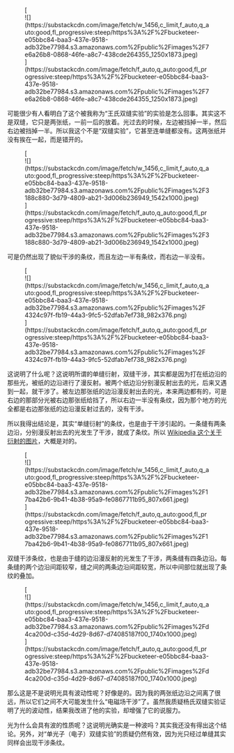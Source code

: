 <div class="captioned-image-container">

<figure> [<div class="image2-inset"><picture><source type="image/webp" srcset="https://substackcdn.com/image/fetch/w_424,c_limit,f_webp,q_auto:good,fl_progressive:steep/https%3A%2F%2Fbucketeer-e05bbc84-baa3-437e-9518-adb32be77984.s3.amazonaws.com%2Fpublic%2Fimages%2F7e6a26b8-0868-46fe-a8c7-438cde264355_1250x1873.jpeg 424w, https://substackcdn.com/image/fetch/w_848,c_limit,f_webp,q_auto:good,fl_progressive:steep/https%3A%2F%2Fbucketeer-e05bbc84-baa3-437e-9518-adb32be77984.s3.amazonaws.com%2Fpublic%2Fimages%2F7e6a26b8-0868-46fe-a8c7-438cde264355_1250x1873.jpeg 848w, https://substackcdn.com/image/fetch/w_1272,c_limit,f_webp,q_auto:good,fl_progressive:steep/https%3A%2F%2Fbucketeer-e05bbc84-baa3-437e-9518-adb32be77984.s3.amazonaws.com%2Fpublic%2Fimages%2F7e6a26b8-0868-46fe-a8c7-438cde264355_1250x1873.jpeg 1272w, https://substackcdn.com/image/fetch/w_1456,c_limit,f_webp,q_auto:good,fl_progressive:steep/https%3A%2F%2Fbucketeer-e05bbc84-baa3-437e-9518-adb32be77984.s3.amazonaws.com%2Fpublic%2Fimages%2F7e6a26b8-0868-46fe-a8c7-438cde264355_1250x1873.jpeg 1456w" sizes="100vw">![](https://substackcdn.com/image/fetch/w_1456,c_limit,f_auto,q_auto:good,fl_progressive:steep/https%3A%2F%2Fbucketeer-e05bbc84-baa3-437e-9518-adb32be77984.s3.amazonaws.com%2Fpublic%2Fimages%2F7e6a26b8-0868-46fe-a8c7-438cde264355_1250x1873.jpeg)</picture></div>](https://substackcdn.com/image/fetch/f_auto,q_auto:good,fl_progressive:steep/https%3A%2F%2Fbucketeer-e05bbc84-baa3-437e-9518-adb32be77984.s3.amazonaws.com%2Fpublic%2Fimages%2F7e6a26b8-0868-46fe-a8c7-438cde264355_1250x1873.jpeg) </figure>

</div>

可能很少有人看明白了这个被我称为“王氏双缝实验”的实验是怎么回事。其实这不是双缝，它只是两张纸，一前一后的放着。光过去的时候，左边被挡掉一半，然后右边被挡掉一半。所以我这个不是“双缝实验”，它甚至连单缝都没有。这两张纸并没有挨在一起，而是错开的。

<div class="captioned-image-container">

<figure> [<div class="image2-inset"><picture><source type="image/webp" srcset="https://substackcdn.com/image/fetch/w_424,c_limit,f_webp,q_auto:good,fl_progressive:steep/https%3A%2F%2Fbucketeer-e05bbc84-baa3-437e-9518-adb32be77984.s3.amazonaws.com%2Fpublic%2Fimages%2F3188c880-3d79-4809-ab21-3d006b236949_1542x1000.jpeg 424w, https://substackcdn.com/image/fetch/w_848,c_limit,f_webp,q_auto:good,fl_progressive:steep/https%3A%2F%2Fbucketeer-e05bbc84-baa3-437e-9518-adb32be77984.s3.amazonaws.com%2Fpublic%2Fimages%2F3188c880-3d79-4809-ab21-3d006b236949_1542x1000.jpeg 848w, https://substackcdn.com/image/fetch/w_1272,c_limit,f_webp,q_auto:good,fl_progressive:steep/https%3A%2F%2Fbucketeer-e05bbc84-baa3-437e-9518-adb32be77984.s3.amazonaws.com%2Fpublic%2Fimages%2F3188c880-3d79-4809-ab21-3d006b236949_1542x1000.jpeg 1272w, https://substackcdn.com/image/fetch/w_1456,c_limit,f_webp,q_auto:good,fl_progressive:steep/https%3A%2F%2Fbucketeer-e05bbc84-baa3-437e-9518-adb32be77984.s3.amazonaws.com%2Fpublic%2Fimages%2F3188c880-3d79-4809-ab21-3d006b236949_1542x1000.jpeg 1456w" sizes="100vw">![](https://substackcdn.com/image/fetch/w_1456,c_limit,f_auto,q_auto:good,fl_progressive:steep/https%3A%2F%2Fbucketeer-e05bbc84-baa3-437e-9518-adb32be77984.s3.amazonaws.com%2Fpublic%2Fimages%2F3188c880-3d79-4809-ab21-3d006b236949_1542x1000.jpeg)</picture></div>](https://substackcdn.com/image/fetch/f_auto,q_auto:good,fl_progressive:steep/https%3A%2F%2Fbucketeer-e05bbc84-baa3-437e-9518-adb32be77984.s3.amazonaws.com%2Fpublic%2Fimages%2F3188c880-3d79-4809-ab21-3d006b236949_1542x1000.jpeg) </figure>

</div>

可是仍然出现了貌似干涉的条纹，而且左边一半有条纹，而右边一半没有。

<div class="captioned-image-container">

<figure> [<div class="image2-inset"><picture><source type="image/webp" srcset="https://substackcdn.com/image/fetch/w_424,c_limit,f_webp,q_auto:good,fl_progressive:steep/https%3A%2F%2Fbucketeer-e05bbc84-baa3-437e-9518-adb32be77984.s3.amazonaws.com%2Fpublic%2Fimages%2F4324c97f-fb19-44a3-9fc5-52dfab7ef738_982x376.png 424w, https://substackcdn.com/image/fetch/w_848,c_limit,f_webp,q_auto:good,fl_progressive:steep/https%3A%2F%2Fbucketeer-e05bbc84-baa3-437e-9518-adb32be77984.s3.amazonaws.com%2Fpublic%2Fimages%2F4324c97f-fb19-44a3-9fc5-52dfab7ef738_982x376.png 848w, https://substackcdn.com/image/fetch/w_1272,c_limit,f_webp,q_auto:good,fl_progressive:steep/https%3A%2F%2Fbucketeer-e05bbc84-baa3-437e-9518-adb32be77984.s3.amazonaws.com%2Fpublic%2Fimages%2F4324c97f-fb19-44a3-9fc5-52dfab7ef738_982x376.png 1272w, https://substackcdn.com/image/fetch/w_1456,c_limit,f_webp,q_auto:good,fl_progressive:steep/https%3A%2F%2Fbucketeer-e05bbc84-baa3-437e-9518-adb32be77984.s3.amazonaws.com%2Fpublic%2Fimages%2F4324c97f-fb19-44a3-9fc5-52dfab7ef738_982x376.png 1456w" sizes="100vw">![](https://substackcdn.com/image/fetch/w_1456,c_limit,f_auto,q_auto:good,fl_progressive:steep/https%3A%2F%2Fbucketeer-e05bbc84-baa3-437e-9518-adb32be77984.s3.amazonaws.com%2Fpublic%2Fimages%2F4324c97f-fb19-44a3-9fc5-52dfab7ef738_982x376.png)</picture></div>](https://substackcdn.com/image/fetch/f_auto,q_auto:good,fl_progressive:steep/https%3A%2F%2Fbucketeer-e05bbc84-baa3-437e-9518-adb32be77984.s3.amazonaws.com%2Fpublic%2Fimages%2F4324c97f-fb19-44a3-9fc5-52dfab7ef738_982x376.png) </figure>

</div>

<span>这说明了什么呢？这说明所谓的单缝衍射，双缝干涉，其实都是因为打在纸边沿的那些光，被纸的边沿进行了漫反射。被两个纸边沿分别漫反射出去的光，后来又遇到一起，就干涉了。被左边那张纸的边沿漫反射出去的光，本来两边都有的，可是右边的那部分光被右边那张纸给挡了，所以右边一半没有条纹，因为那个地方的光全都是右边那张纸的边沿漫反射过去的，没有干涉。</span>  

<span>所以我得出结论是，其实“单缝衍射”的条纹，也是由于干涉引起的。一条缝有两条边沿，分别漫反射出去的光发生了干涉，就成了条纹。所以</span> [Wikipedia 这个关于衍射的图片](https://en.m.wikipedia.org/wiki/Diffraction)<span>，大概是对的。</span>

<div class="captioned-image-container">

<figure> [<div class="image2-inset"><picture><source type="image/webp" srcset="https://substackcdn.com/image/fetch/w_424,c_limit,f_webp,q_auto:good,fl_progressive:steep/https%3A%2F%2Fbucketeer-e05bbc84-baa3-437e-9518-adb32be77984.s3.amazonaws.com%2Fpublic%2Fimages%2F17ba42b6-9b41-4b38-95a9-fe0867711b95_807x661.jpeg 424w, https://substackcdn.com/image/fetch/w_848,c_limit,f_webp,q_auto:good,fl_progressive:steep/https%3A%2F%2Fbucketeer-e05bbc84-baa3-437e-9518-adb32be77984.s3.amazonaws.com%2Fpublic%2Fimages%2F17ba42b6-9b41-4b38-95a9-fe0867711b95_807x661.jpeg 848w, https://substackcdn.com/image/fetch/w_1272,c_limit,f_webp,q_auto:good,fl_progressive:steep/https%3A%2F%2Fbucketeer-e05bbc84-baa3-437e-9518-adb32be77984.s3.amazonaws.com%2Fpublic%2Fimages%2F17ba42b6-9b41-4b38-95a9-fe0867711b95_807x661.jpeg 1272w, https://substackcdn.com/image/fetch/w_1456,c_limit,f_webp,q_auto:good,fl_progressive:steep/https%3A%2F%2Fbucketeer-e05bbc84-baa3-437e-9518-adb32be77984.s3.amazonaws.com%2Fpublic%2Fimages%2F17ba42b6-9b41-4b38-95a9-fe0867711b95_807x661.jpeg 1456w" sizes="100vw">![](https://substackcdn.com/image/fetch/w_1456,c_limit,f_auto,q_auto:good,fl_progressive:steep/https%3A%2F%2Fbucketeer-e05bbc84-baa3-437e-9518-adb32be77984.s3.amazonaws.com%2Fpublic%2Fimages%2F17ba42b6-9b41-4b38-95a9-fe0867711b95_807x661.jpeg)</picture></div>](https://substackcdn.com/image/fetch/f_auto,q_auto:good,fl_progressive:steep/https%3A%2F%2Fbucketeer-e05bbc84-baa3-437e-9518-adb32be77984.s3.amazonaws.com%2Fpublic%2Fimages%2F17ba42b6-9b41-4b38-95a9-fe0867711b95_807x661.jpeg) </figure>

</div>

双缝干涉条纹，也是由于缝的边沿漫反射的光发生了干涉，两条缝有四条边沿。每条缝的两个边沿间距较窄，缝之间的两条边沿间距较宽，所以中间部位就出现了条纹的叠加。

<div class="captioned-image-container">

<figure> [<div class="image2-inset"><picture><source type="image/webp" srcset="https://substackcdn.com/image/fetch/w_424,c_limit,f_webp,q_auto:good,fl_progressive:steep/https%3A%2F%2Fbucketeer-e05bbc84-baa3-437e-9518-adb32be77984.s3.amazonaws.com%2Fpublic%2Fimages%2Fd4ca200d-c35d-4d29-8d67-d74085187f00_1740x1000.jpeg 424w, https://substackcdn.com/image/fetch/w_848,c_limit,f_webp,q_auto:good,fl_progressive:steep/https%3A%2F%2Fbucketeer-e05bbc84-baa3-437e-9518-adb32be77984.s3.amazonaws.com%2Fpublic%2Fimages%2Fd4ca200d-c35d-4d29-8d67-d74085187f00_1740x1000.jpeg 848w, https://substackcdn.com/image/fetch/w_1272,c_limit,f_webp,q_auto:good,fl_progressive:steep/https%3A%2F%2Fbucketeer-e05bbc84-baa3-437e-9518-adb32be77984.s3.amazonaws.com%2Fpublic%2Fimages%2Fd4ca200d-c35d-4d29-8d67-d74085187f00_1740x1000.jpeg 1272w, https://substackcdn.com/image/fetch/w_1456,c_limit,f_webp,q_auto:good,fl_progressive:steep/https%3A%2F%2Fbucketeer-e05bbc84-baa3-437e-9518-adb32be77984.s3.amazonaws.com%2Fpublic%2Fimages%2Fd4ca200d-c35d-4d29-8d67-d74085187f00_1740x1000.jpeg 1456w" sizes="100vw">![](https://substackcdn.com/image/fetch/w_1456,c_limit,f_auto,q_auto:good,fl_progressive:steep/https%3A%2F%2Fbucketeer-e05bbc84-baa3-437e-9518-adb32be77984.s3.amazonaws.com%2Fpublic%2Fimages%2Fd4ca200d-c35d-4d29-8d67-d74085187f00_1740x1000.jpeg)</picture></div>](https://substackcdn.com/image/fetch/f_auto,q_auto:good,fl_progressive:steep/https%3A%2F%2Fbucketeer-e05bbc84-baa3-437e-9518-adb32be77984.s3.amazonaws.com%2Fpublic%2Fimages%2Fd4ca200d-c35d-4d29-8d67-d74085187f00_1740x1000.jpeg) </figure>

</div>

<span>那么这是不是说明光具有波动性呢？好像是的。因为我的两张纸边沿之间离了很远，所以它们之间不大可能发生什么“电磁场干涉”了。虽然我质疑杨氏双缝实验证明了光的波动性，结果我改进了他的实验，却增强了它的说服力。</span>  

<span>光为什么会具有波的性质呢？这说明光确实是一种波吗？其实我还没有得出这个结论。另外，对“单光子（电子）双缝实验”的质疑仍然有效，因为光只经过单缝其实同样会出现干涉条纹。</span>
